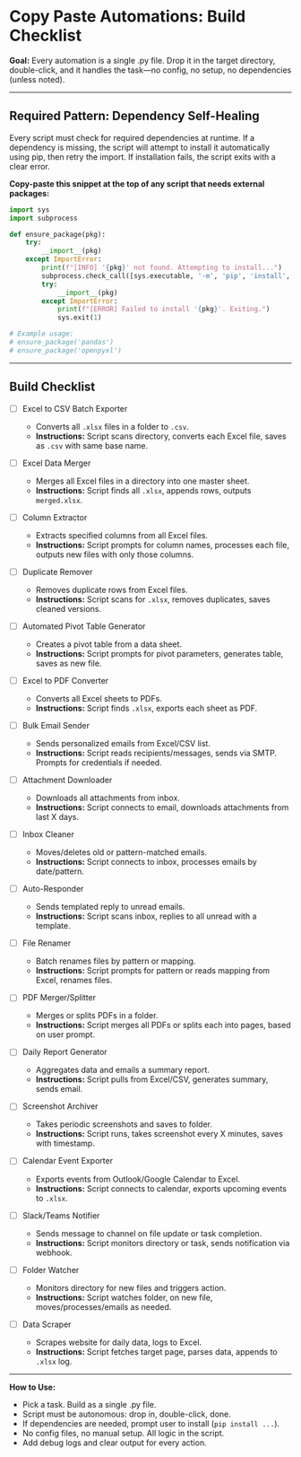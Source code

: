 # Copy Paste Automations: Build Checklist

**Goal:** Every automation is a single .py file. Drop it in the target directory, double-click, and it handles the task—no config, no setup, no dependencies (unless noted).

---

## Required Pattern: Dependency Self-Healing

Every script must check for required dependencies at runtime. If a dependency is missing, the script will attempt to install it automatically using pip, then retry the import. If installation fails, the script exits with a clear error.

**Copy-paste this snippet at the top of any script that needs external packages:**

```python
import sys
import subprocess

def ensure_package(pkg):
    try:
        __import__(pkg)
    except ImportError:
        print(f"[INFO] '{pkg}' not found. Attempting to install...")
        subprocess.check_call([sys.executable, '-m', 'pip', 'install', pkg])
        try:
            __import__(pkg)
        except ImportError:
            print(f"[ERROR] Failed to install '{pkg}'. Exiting.")
            sys.exit(1)

# Example usage:
# ensure_package('pandas')
# ensure_package('openpyxl')
```

---

## Build Checklist

- [ ] Excel to CSV Batch Exporter
    - Converts all `.xlsx` files in a folder to `.csv`.
    - **Instructions:** Script scans directory, converts each Excel file, saves as `.csv` with same base name.

- [ ] Excel Data Merger
    - Merges all Excel files in a directory into one master sheet.
    - **Instructions:** Script finds all `.xlsx`, appends rows, outputs `merged.xlsx`.

- [ ] Column Extractor
    - Extracts specified columns from all Excel files.
    - **Instructions:** Script prompts for column names, processes each file, outputs new files with only those columns.

- [ ] Duplicate Remover
    - Removes duplicate rows from Excel files.
    - **Instructions:** Script scans for `.xlsx`, removes duplicates, saves cleaned versions.

- [ ] Automated Pivot Table Generator
    - Creates a pivot table from a data sheet.
    - **Instructions:** Script prompts for pivot parameters, generates table, saves as new file.

- [ ] Excel to PDF Converter
    - Converts all Excel sheets to PDFs.
    - **Instructions:** Script finds `.xlsx`, exports each sheet as PDF.

- [ ] Bulk Email Sender
    - Sends personalized emails from Excel/CSV list.
    - **Instructions:** Script reads recipients/messages, sends via SMTP. Prompts for credentials if needed.

- [ ] Attachment Downloader
    - Downloads all attachments from inbox.
    - **Instructions:** Script connects to email, downloads attachments from last X days.

- [ ] Inbox Cleaner
    - Moves/deletes old or pattern-matched emails.
    - **Instructions:** Script connects to inbox, processes emails by date/pattern.

- [ ] Auto-Responder
    - Sends templated reply to unread emails.
    - **Instructions:** Script scans inbox, replies to all unread with a template.

- [ ] File Renamer
    - Batch renames files by pattern or mapping.
    - **Instructions:** Script prompts for pattern or reads mapping from Excel, renames files.

- [ ] PDF Merger/Splitter
    - Merges or splits PDFs in a folder.
    - **Instructions:** Script merges all PDFs or splits each into pages, based on user prompt.

- [ ] Daily Report Generator
    - Aggregates data and emails a summary report.
    - **Instructions:** Script pulls from Excel/CSV, generates summary, sends email.

- [ ] Screenshot Archiver
    - Takes periodic screenshots and saves to folder.
    - **Instructions:** Script runs, takes screenshot every X minutes, saves with timestamp.

- [ ] Calendar Event Exporter
    - Exports events from Outlook/Google Calendar to Excel.
    - **Instructions:** Script connects to calendar, exports upcoming events to `.xlsx`.

- [ ] Slack/Teams Notifier
    - Sends message to channel on file update or task completion.
    - **Instructions:** Script monitors directory or task, sends notification via webhook.

- [ ] Folder Watcher
    - Monitors directory for new files and triggers action.
    - **Instructions:** Script watches folder, on new file, moves/processes/emails as needed.

- [ ] Data Scraper
    - Scrapes website for daily data, logs to Excel.
    - **Instructions:** Script fetches target page, parses data, appends to `.xlsx` log.

---

**How to Use:**
- Pick a task. Build as a single .py file.
- Script must be autonomous: drop in, double-click, done.
- If dependencies are needed, prompt user to install (`pip install ...`).
- No config files, no manual setup. All logic in the script.
- Add debug logs and clear output for every action. 